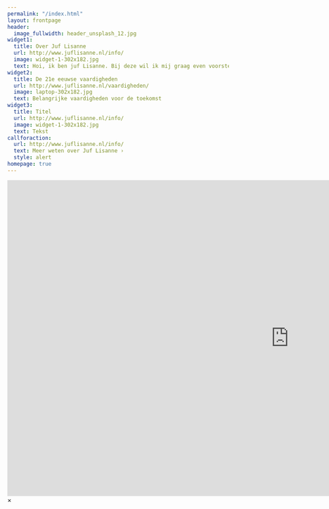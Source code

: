 ```yaml
---
permalink: "/index.html"
layout: frontpage
header:
  image_fullwidth: header_unsplash_12.jpg
widget1:
  title: Over Juf Lisanne
  url: http://www.juflisanne.nl/info/
  image: widget-1-302x182.jpg
  text: Hoi, ik ben juf Lisanne. Bij deze wil ik mij graag even voorstellen! 
widget2:
  title: De 21e eeuwse vaardigheden
  url: http://www.juflisanne.nl/vaardigheden/
  image: laptop-302x182.jpg
  text: Belangrijke vaardigheden voor de toekomst
widget3:
  title: Titel
  url: http://www.juflisanne.nl/info/
  image: widget-1-302x182.jpg
  text: Tekst
callforaction:
  url: http://www.juflisanne.nl/info/
  text: Meer weten over Juf Lisanne ›
  style: alert
homepage: true
---
```


<div id="videoModal" class="reveal-modal large" data-reveal="">
  <div class="flex-video widescreen vimeo" style="display: block;">
    <iframe width="1280" height="720" src="https://www.youtube.com/embed/3b5zCFSmVvU" frameborder="0" allowfullscreen></iframe>
  </div>
  <a class="close-reveal-modal">&#215;</a>
</div>
